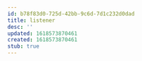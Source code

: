 ```yaml
---
id: b78f83d0-725d-42bb-9c6d-7d1c232d0dad
title: listener
desc: ''
updated: 1618573870461
created: 1618573870461
stub: true
---
```


